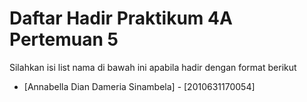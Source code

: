 # Daftar Hadir Praktikum 4A Pertemuan 5
Silahkan isi list nama di bawah ini apabila hadir dengan format berikut

- [Annabella Dian Dameria Sinambela] - [2010631170054]
